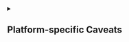 <details>

<summary style="cursor: pointer">

## Platform-specific Caveats

</summary>

* macOS: You must call this function from the main thread.
* Windows: You must have an event loop running on the main thread to receive
  updates when preferences are changed.
* Web: You must call this function from the main thread.

</details>

